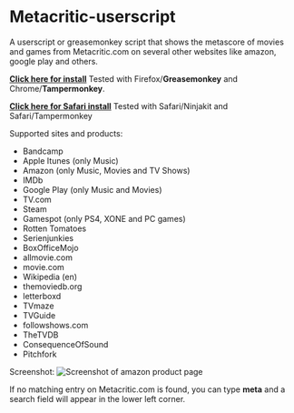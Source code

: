 Metacritic-userscript
=====================
A userscript or greasemonkey script that shows the metascore of movies and games from Metacritic.com on several other websites like amazon, google play and others.


[**Click here for install**](https://raw.githubusercontent.com/cvzi/Metacritic-userscript/master/Show_metacritic_ratings.user.js) 
Tested with Firefox/**Greasemonkey** and Chrome/**Tampermonkey**.

[**Click here for Safari install**](https://raw.githubusercontent.com/cvzi/Metacritic-userscript/master/Show_metacritic_ratings_Safari.user.js) 
Tested with Safari/Ninjakit and Safari/Tampermonkey


Supported sites and products:
 * Bandcamp
 * Apple Itunes (only Music)
 * Amazon (only Music, Movies and TV Shows)
 * IMDb
 * Google Play (only Music and Movies)
 * TV.com
 * Steam
 * Gamespot (only PS4, XONE and PC games)
 * Rotten Tomatoes
 * Serienjunkies
 * BoxOfficeMojo
 * allmovie.com
 * movie.com
 * Wikipedia (en)
 * themoviedb.org
 * letterboxd
 * TVmaze 
 * TVGuide
 * followshows.com
 * TheTVDB
 * ConsequenceOfSound
 * Pitchfork


Screenshot:
![Screenshot of amazon product page](https://raw.githubusercontent.com/cvzi/Metacritic-userscript/master/screenshot_amazon.jpg)

If no matching entry on Metacritic.com is found, you can type **meta** and a search field will appear in the lower left corner. 